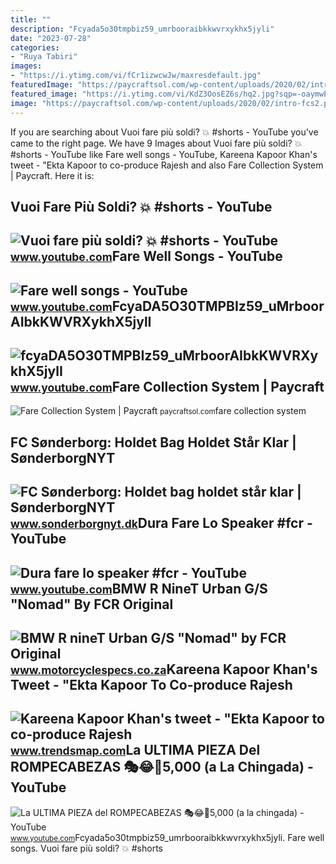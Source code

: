 ```yaml
---
title: ""
description: "Fcyada5o30tmpbiz59_umrbooraibkkwvrxykhx5jyli"
date: "2023-07-28"
categories:
- "Ruya Tabiri"
images:
- "https://i.ytimg.com/vi/fCr1izwcwJw/maxresdefault.jpg"
featuredImage: "https://paycraftsol.com/wp-content/uploads/2020/02/intro-fcs2.png"
featured_image: "https://i.ytimg.com/vi/KdZ3OosEZ6s/hq2.jpg?sqp=-oaymwEoCOADEOgC8quKqQMcGADwAQH4Ad4EgAK4CIoCDAgAEAEYZSBMKGMwDw==&amp;rs=AOn4CLCfzFvJaPoNerKMbSKycXF-fCyaDA"
image: "https://paycraftsol.com/wp-content/uploads/2020/02/intro-fcs2.png"
---
```


If you are searching about Vuoi fare più soldi? 💥 #shorts - YouTube you've came to the right page. We have 9 Images about Vuoi fare più soldi? 💥 #shorts - YouTube like Fare well songs - YouTube, Kareena Kapoor Khan's tweet - "Ekta Kapoor to co-produce Rajesh and also Fare Collection System | Paycraft. Here it is:

Vuoi Fare Più Soldi? 💥 #shorts - YouTube
----------------------------------------

 ![Vuoi fare più soldi? 💥 #shorts - YouTube](https://i.ytimg.com/vi/RmiJgLpePjw/maxresdefault.jpg?sqp=-oaymwEoCIAKENAF8quKqQMcGADwAQH4Ab4EgAKACIoCDAgAEAEYHyAzKH8wDw==&rs=AOn4CLCAkmWi8jzf4fCR2-7VCVdfsq2Hlw) <small>www.youtube.com</small>Fare Well Songs - YouTube
-------------------------

 ![Fare well songs - YouTube](https://i.ytimg.com/vi/fCr1izwcwJw/maxresdefault.jpg) <small>www.youtube.com</small>FcyaDA5O30TMPBIz59\_uMrboorAIbkKWVRXykhX5jylI
---------------------------------------------

 ![fcyaDA5O30TMPBIz59_uMrboorAIbkKWVRXykhX5jylI](https://yt3.googleusercontent.com/fcyaDA5O30TMPBIz59_uMrboorAIbkKWVRXykhX5jylI_mHsQMtKYRKrSU6WFKQalZc67BxTzAc=s900-c-k-c0x00ffffff-no-rj) <small>www.youtube.com</small>Fare Collection System | Paycraft
---------------------------------

 ![Fare Collection System | Paycraft](https://paycraftsol.com/wp-content/uploads/2020/02/intro-fcs2.png) <small>paycraftsol.com</small>fare collection system

FC Sønderborg: Holdet Bag Holdet Står Klar | SønderborgNYT
----------------------------------------------------------

 ![FC Sønderborg: Holdet bag holdet står klar | SønderborgNYT](https://www.sonderborgnyt.dk/wp-content/uploads/2016/01/12592229_960123797374480_327668758777948835_n.jpg) <small>www.sonderborgnyt.dk</small>Dura Fare Lo Speaker #fcr - YouTube
-----------------------------------

 ![Dura fare lo speaker #fcr - YouTube](https://i.ytimg.com/vi/HBpUMPWl3j0/maxresdefault.jpg?sqp=-oaymwEmCIAKENAF8quKqQMa8AEB-AHOBYACgAqKAgwIABABGGQgZChkMA8=&rs=AOn4CLDooMAAIR-Lcu5kkMYaa4G6pl89Mw) <small>www.youtube.com</small>BMW R NineT Urban G/S "Nomad" By FCR Original
---------------------------------------------

 ![BMW R nineT Urban G/S "Nomad" by FCR Original](https://www.motorcyclespecs.co.za/Gallery_Custom/bmw-r-nine-t-urban-gs-nomad-fcr-original-04.jpg) <small>www.motorcyclespecs.co.za</small>Kareena Kapoor Khan's Tweet - "Ekta Kapoor To Co-produce Rajesh
---------------------------------------------------------------

 ![Kareena Kapoor Khan's tweet - "Ekta Kapoor to co-produce Rajesh](https://pbs.twimg.com/media/Fcyada8X0AANSFu.jpg) <small>www.trendsmap.com</small>La ULTIMA PIEZA Del ROMPECABEZAS 🎭😂🧘5,000 (a La Chingada) - YouTube
-------------------------------------------------------------------

 ![La ULTIMA PIEZA del ROMPECABEZAS 🎭😂🧘5,000 (a la chingada) - YouTube](https://i.ytimg.com/vi/KdZ3OosEZ6s/hq2.jpg?sqp=-oaymwEoCOADEOgC8quKqQMcGADwAQH4Ad4EgAK4CIoCDAgAEAEYZSBMKGMwDw==&rs=AOn4CLCfzFvJaPoNerKMbSKycXF-fCyaDA) <small>www.youtube.com</small>Fcyada5o30tmpbiz59\_umrbooraibkkwvrxykhx5jyli. Fare well songs. Vuoi fare più soldi? 💥 #shorts
